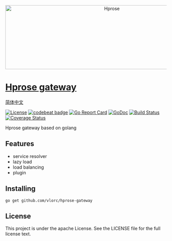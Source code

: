 <p align="center"><img src="http://hprose.com/banner.@2x.png" alt="Hprose" title="Hprose" width="650" height="200" /></p>

# [Hprose gateway](https://github.com/vlorc/hprose-gateway)
[简体中文](https://github.com/vlorc/hprose-gateway/blob/master/README_CN.md)

[![License](https://img.shields.io/:license-apache-blue.svg)](https://opensource.org/licenses/Apache-2.0)
[![codebeat badge](https://codebeat.co/badges/c41b426c-4121-4dc8-99c2-f1b60574be64)](https://codebeat.co/projects/github-com-vlorc-hprose-gateway-master)
[![Go Report Card](https://goreportcard.com/badge/github.com/vlorc/hprose-gateway)](https://goreportcard.com/report/github.com/vlorc/hprose-gateway)
[![GoDoc](https://godoc.org/github.com/vlorc/hprose-gateway?status.svg)](https://godoc.org/github.com/vlorc/hprose-gateway)
[![Build Status](https://travis-ci.org/vlorc/hprose-go-nats.svg?branch=master)](https://travis-ci.org/vlorc/hprose-gateway?branch=master)
[![Coverage Status](https://coveralls.io/repos/github/vlorc/hprose-go-nats/badge.svg?branch=master)](https://coveralls.io/github/vlorc/hprose-gateway?branch=master)

Hprose gateway based on golang

## Features
+ service resolver
+ lazy load
+ load balancing
+ plugin

## Installing
	go get github.com/vlorc/hprose-gateway

## License
This project is under the apache License. See the LICENSE file for the full license text.

